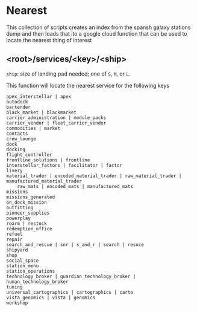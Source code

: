 # Nearest 

This collection of scripts creates an index from the spansh galaxy stations dump and then loads that ito a google cloud function that can be used to locate the nearest thing of interest 

## \<root\>/services/\<key\>/\<ship\>

`ship`: size of landing pad needed; one of `S`, `M`, or `L`.

This function will locate the nearest service for the following keys

    apex_interstellar | apex
    autodock
    bartender
    black_market | blackmarket
    carrier_administration | module_packs
    carrier_vendor | fleet_carrier_vendor
    commodities | market
    contacts
    crew_lounge
    dock
    docking
    flight_controller
    frontline_solutions | frontline
    interstellar_factors | facilitator | factor
    livery
    material_trader | encoded_material_trader | raw_material_trader | manufactured_material_trader
        raw_mats | encoded_mats | manufactured_mats
    missions
    missions_generated
    on_dock_mission
    outfitting
    pioneer_supplies
    powerplay
    rearm | restock
    redemption_office
    refuel
    repair
    search_and_rescue | snr | s_and_r | search | resuce
    shipyard
    shop
    social_space
    station_menu
    station_operations
    technology_broker | guardian_technology_broker | human_technology_broker
    tuning
    universal_cartographics | cartographics | carto
    vista_genomics | vista | genomics
    workshop


